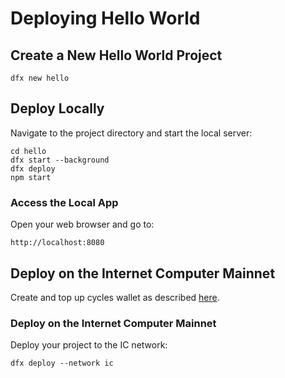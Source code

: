 # Deploying Hello World

## Create a New Hello World Project

```shell
dfx new hello
```

## Deploy Locally

Navigate to the project directory and start the local server:

```shell
cd hello
dfx start --background
dfx deploy
npm start
```

### Access the Local App

Open your web browser and go to:

```
http://localhost:8080
```

## Deploy on the Internet Computer Mainnet

Create and top up cycles wallet as described [here](DFX_Wallet.md).

### Deploy on the Internet Computer Mainnet

Deploy your project to the IC network:

```shell
dfx deploy --network ic
```
